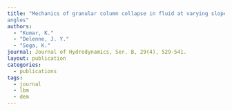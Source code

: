 ```yaml
---
title: "Mechanics of granular column collapse in fluid at varying slope
angles"
authors: 
  - "Kumar, K."
  - "Delenne, J. Y."
  - "Soga, K."
journal: Journal of Hydrodynamics, Ser. B, 29(4), 529‑541.
layout: publication
categories:
  - publications
tags:
  - journal 
  - lbm
  - dem
---
```

